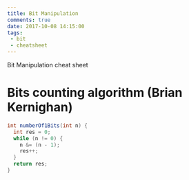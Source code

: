 ```yaml
---
title: Bit Manipulation
comments: true
date: 2017-10-08 14:15:00
tags:
 - bit
 - cheatsheet
---
```

Bit Manipulation cheat sheet
<!-- more -->

# Bits counting algorithm (Brian Kernighan)

```java
int numberOf1Bits(int n) {
  int res = 0;
  while (n != 0) {
    n &= (n - 1);
    res++;
  }
  return res;
}
```

